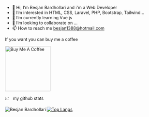 - 👋 Hi, I’m Besjan Bardhollari and i'm a Web Developer
- 👀 I’m interested in HTML, CSS, Laravel, PHP, Bootstrap, Tailwind...
- 🌱 I’m currently learning Vue js
- 💞️ I’m looking to collaborate on ...
- 📫 How to reach me besjan1388@hotmail.com

<!---
bling1388/bling1388 is a ✨ special ✨ repository because its `README.md` (this file) appears on your GitHub profile.
You can click the Preview link to take a look at your changes.
--->

  <p>If you want you can buy me a coffee</p>
   <a href="[https://www.buymeacoffee.com/roxheifraholli](https://bmc.link/besjan1388V)" rel="nofollow">
  <img src="https://camo.githubusercontent.com/45ce6667a35b63fd6a1ba6978d030a7f52ff5b1b262c5c8aa3ece29afc469ac8/68747470733a2f2f63646e2e6275796d6561636f666665652e636f6d2f627574746f6e732f76322f64656661756c742d7265642e706e67" alt="Buy Me A Coffee" width="150" data-canonical-src="https://cdn.buymeacoffee.com/buttons/v2/default-red.png" style="max-width: 100%;">
</a>

<p dir="auto"><g-emoji class="g-emoji" alias="chart_with_upwards_trend" fallback-src="https://github.githubassets.com/images/icons/emoji/unicode/1f4c8.png">📈</g-emoji> &nbsp; my github stats</p>

<p align="center" dir="auto">
<a target="_blank" rel="noopener noreferrer nofollow" href="https://camo.githubusercontent.com/5fbfdc072d663cc3c061d6f5ad393dd500b3fcce448b784966388ac9f40c6005/68747470733a2f2f6769746875622d726561646d652d73746174732e76657263656c2e6170702f6170693f757365726e616d653d726f78686569667261686f6c6c693126636f756e745f707269766174653d747275652673686f775f69636f6e733d74727565267468656d653d7377696674"><img align="left" src="https://camo.githubusercontent.com/5fbfdc072d663cc3c061d6f5ad393dd500b3fcce448b784966388ac9f40c6005/68747470733a2f2f6769746875622d726561646d652d73746174732e76657263656c2e6170702f6170693f757365726e616d653d726f78686569667261686f6c6c693126636f756e745f707269766174653d747275652673686f775f69636f6e733d74727565267468656d653d7377696674" alt="Besjan Bardhollari" data-canonical-src="https://github-readme-stats.vercel.app/api?username=bling1388&amp;count_private=true&amp;show_icons=true&amp;theme=swift" style="max-width: 100%;"></a>
</p>

<p dir="auto"><a target="_blank" rel="noopener noreferrer nofollow" href="https://camo.githubusercontent.com/5d19ec1d150f08f77e1bf4903ec72855e62f66e0771c6c370525a70690be4f5f/68747470733a2f2f6769746875622d726561646d652d73746174732e76657263656c2e6170702f6170692f746f702d6c616e67732f3f757365726e616d653d726f78686569667261686f6c6c6931"><img src="https://camo.githubusercontent.com/5d19ec1d150f08f77e1bf4903ec72855e62f66e0771c6c370525a70690be4f5f/68747470733a2f2f6769746875622d726561646d652d73746174732e76657263656c2e6170702f6170692f746f702d6c616e67732f3f757365726e616d653d726f78686569667261686f6c6c6931" alt="Top Langs" data-canonical-src="https://github-readme-stats.vercel.app/api/top-langs/?username=bling1388" style="max-width: 100%;"></a></p>
